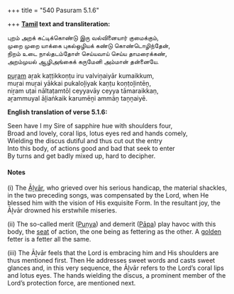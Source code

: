 +++
title = "540 Pasuram 5.1.6"

+++
**[Tamil](/definition/tamil#history "show Tamil definitions") text and transliteration:**

புறம் அறக் கட்டிக்கொண்டு இரு வல்வினையார் குமைக்கும்,  
முறை முறை யாக்கை புகல்ஒழியக் கண்டு கொண்டொழிந்தேன்,  
நிறம் உடை நால்தடம்தோள் செய்யவாய் செய்ய தாமரைக்கண்,  
அறம்முயல் ஆழிஅங்கைக் கருமேனி அம்மான் தன்னையே.

[puṟam](/definition/puram#history "show puṟam definitions") aṟak kaṭṭikkoṇṭu iru valviṉaiyār kumaikkum,  
muṟai muṟai yākkai pukaloḻiyak kaṇṭu koṇṭoḻintēṉ,  
niṟam uṭai nāltaṭamtōḷ ceyyavāy ceyya tāmaraikkaṇ,  
aṟammuyal āḻiaṅkaik karumēṉi ammāṉ taṉṉaiyē.

**English translation of verse 5.1.6:**

Seen have I my Sire of sapphire hue with shoulders four,  
Broad and lovely, coral lips, lotus eyes red and hands comely,  
Wielding the discus dutiful and thus cut out the entry  
Into this body, of actions good and bad that seek to enter  
By turns and get badly mixed up, hard to decipher.

#### Notes

\(i\) The [Āḻvār](/definition/aḻvar#vaishnavism "show Āḻvār definitions"), who grieved over his serious handicap, the material shackles, in the two preceding songs, was compensated by the Lord, when He blessed him with the vision of His exquisite Form. In the resultant joy, the Āḻvār drowned his erstwhile miseries.

\(ii\) The so-called merit ([Puṇya](/definition/puṇya#vaishnavism "show Puṇya definitions")) and demerit ([Pāpa](/definition/papa#vaishnavism "show Pāpa definitions")) play havoc with this body, the [seat](/definition/seat#history "show seat definitions") of action, the one being as fettering as the other. A [golden](/definition/gold#history "show golden definitions") fetter is a fetter all the same.

\(iii\) The Āḻvār feels that the Lord is embracing him and His shoulders are thus mentioned first. Then He addresses sweet words and casts sweet glances and, in this very sequence, the Āḻvār refers to the Lord’s coral lips and lotus eyes. The hands wielding the discus, a prominent member of the Lord’s protection force, are mentioned next.


